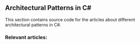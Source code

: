 ## Architectural Patterns in C#

This section contains source code for the articles about different architectural patterns in C#.

### Relevant articles:
